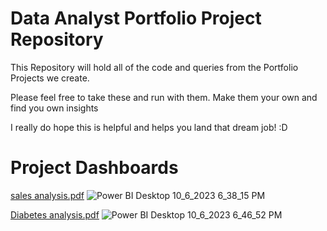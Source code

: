 # Data Analyst Portfolio Project Repository

This Repository will hold all of the code and queries from the Portfolio Projects we create.

Please feel free to take these and run with them. Make them your own and find you own insights

I really do hope this is helpful and helps you land that dream job! :D

# Project Dashboards
[sales analysis.pdf](https://github.com/Pascalihub/Analysis_Projects/files/12836254/sales.analysis.pdf)
![Power BI Desktop 10_6_2023 6_38_15 PM](https://github.com/Pascalihub/Analysis_Projects/assets/111619420/315973a4-7179-4e7d-b557-15a9157f90bf)




[Diabetes analysis.pdf](https://github.com/Pascalihub/Analysis_Projects/files/12836257/Diabetes.analysis.pdf)
![Power BI Desktop 10_6_2023 6_46_52 PM](https://github.com/Pascalihub/Analysis_Projects/assets/111619420/9fa6788b-deda-419c-8014-43d82bae927c)
